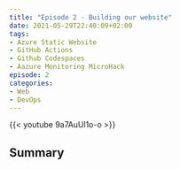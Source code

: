 ```yaml
---
title: "Episode 2 - Building our website"
date: 2021-05-29T22:40:09+02:00
tags: 
- Azure Static Website
- GitHub Actions
- Github Codespaces
- Aazure Monitoring MicroHack
episode: 2
categories:
- Web
- DevOps
---
```


{{< youtube 9a7AuUl1o-o >}}

## Summary


